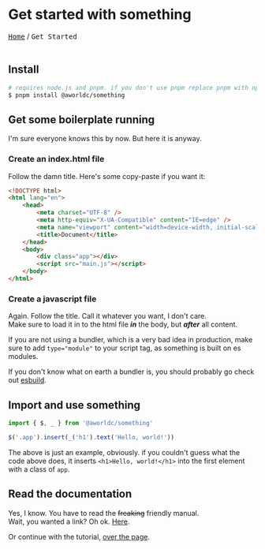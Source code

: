 # Get started with something

<kbd><a href="/docs/index.md">Home</a></kbd> / <kbd>Get Started</kbd><br><br>

## Install

```bash
# requires node.js and pnpm. if you don't use pnpm replace pnpm with npm
$ pnpm install @aworldc/something
```

## Get some boilerplate running

I'm sure everyone knows this by now. But here it is anyway.

### Create an index.html file

Follow the damn title. Here's some copy-paste if you want it:

```html
<!DOCTYPE html>
<html lang="en">
    <head>
        <meta charset="UTF-8" />
        <meta http-equiv="X-UA-Compatible" content="IE=edge" />
        <meta name="viewport" content="width=device-width, initial-scale=1.0" />
        <title>Document</title>
    </head>
    <body>
        <div class="app"></div>
        <script src="main.js"></script>
    </body>
</html>
```

### Create a javascript file

Again. Follow the title. Call it whatever you want, I don't care.<br> Make sure
to load it in to the html file **_in_** the body, but **_after_** all content.

If you are not using a bundler, which is a very bad idea in production, make
sure to add `type="module"` to your script tag, as something is built on es
modules. 

If you don't know what on earth a bundler is, you should probably go
check out [esbuild](https://esbuild.github.io/).

## Import and use something

```javascript
import { $, _ } from '@aworldc/something'

$('.app').insert(_('h1').text('Hello, world!'))
```

The above is just an example, obviously. if you couldn't guess what the code
above does, it inserts `<h1>Hello, world!</h1>` into the first element with a
class of `app`.

## Read the documentation

Yes, I know. You have to read the ~~freaking~~ friendly manual.<br>Wait, you
wanted a link? Oh ok. [Here](api.md).

Or continue with the tutorial, [over the page](/docs/using-reactivity.md).
